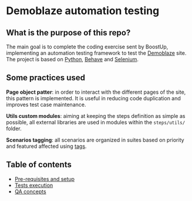 # Demoblaze automation testing

## What is the purpose of this repo?

The main goal is to complete the coding exercise sent by BoostUp, implementing an automation testing framework to test the [Demoblaze](https://www.demoblaze.com/) site.
The project is based on [Python](https://www.python.org/), [Behave](https://behave.readthedocs.io/en/latest/) and [Selenium](https://selenium-python.readthedocs.io/).

## Some practices used

**Page object patter**: in order to interact with the different pages of the site, this pattern is implemented. It is useful in reducing code duplication and improves test case maintenance.

**Utils custom modules**: aiming at keeping the steps definition as simple as possible, all external libraries are used in modules within the `steps/utils/` folder.

**Scenarios tagging**: all scenarios are organized in suites based on priority and featured affected using [tags](https://behave.readthedocs.io/en/latest/tag_expressions.html).

## Table of contents
- [Pre-requisites and setup](docs/Setup.md)
- [Tests execution](docs/TestsExecution.md)
- [QA concepts](docs/QA.md)
